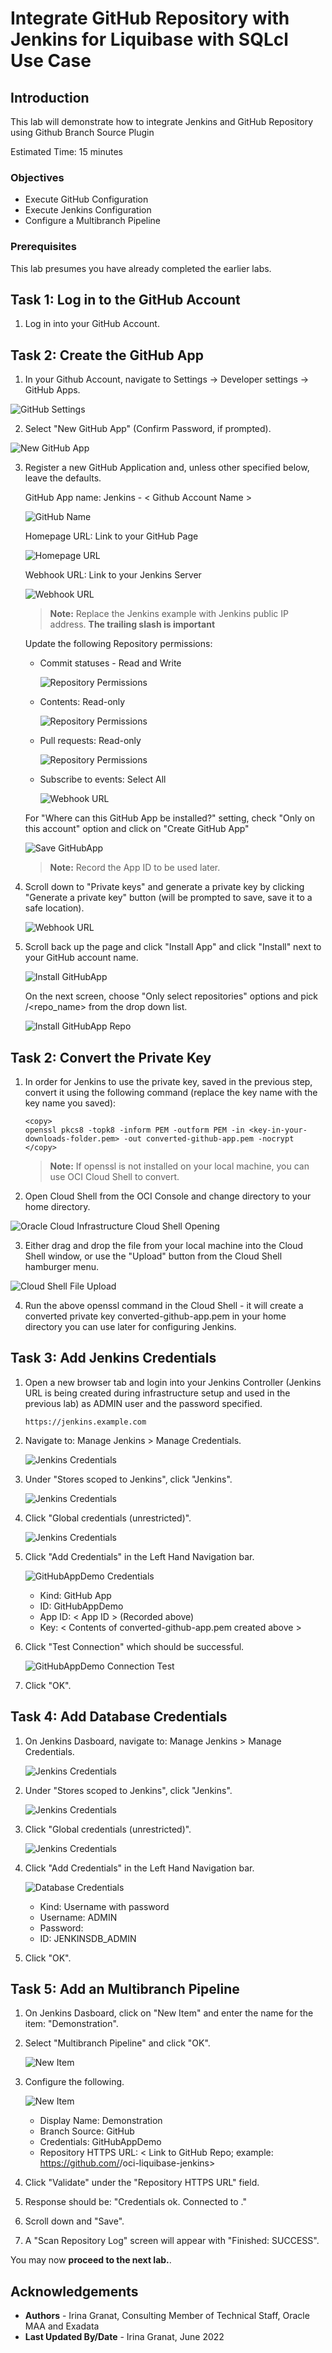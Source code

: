 # Integrate GitHub Repository with Jenkins for Liquibase with SQLcl Use Case

## Introduction

This lab will demonstrate how to integrate Jenkins and GitHub Repository using Github Branch Source Plugin

Estimated Time:  15 minutes

### Objectives

* Execute GitHub Configuration
* Execute Jenkins Configuration
* Configure a Multibranch Pipeline
  
### Prerequisites

This lab presumes you have already completed the earlier labs. 

## Task 1: Log in to the GitHub Account

1. Log in into your GitHub Account.

## Task 2: Create the GitHub App

1. In your Github Account, navigate to Settings -> Developer settings -> GitHub Apps.

  ![GitHub Settings](images/repo_settings.png " ")

2. Select "New GitHub App" (Confirm Password, if prompted).

  ![New GitHub App](images/new_gihubapp.png " ")

3. Register a new GitHub Application and, unless other specified below, leave the defaults.

     GitHub App name: Jenkins - < Github Account Name >

      ![GitHub Name](images/githubapp_name.png " ")

     Homepage URL: Link to your GitHub Page
     
      ![Homepage URL](images/homepage_url.png " ")

     Webhook URL: Link to your Jenkins Server
     
      ![Webhook URL](images/webhook_url.png " ")

     > **Note:** Replace the Jenkins example with Jenkins public IP address. **The trailing slash is important**

     Update the following Repository permissions:

      - Commit statuses - Read and Write

        ![Repository Permissions](images/repo_perm1.png " ") 

      - Contents: Read-only

        ![Repository Permissions](images/repo_perm2.png " ")

      - Pull requests: Read-only

        ![Repository Permissions](images/repo_perm3.png " ")

      - Subscribe to events: Select All

        ![Webhook URL](images/webhook_url.png " ")

     For "Where can this GitHub App be installed?" setting, check "Only on this account" option and click on "Create GitHub App"

      ![Save GitHubApp](images/save_githubapp.png " ")

     > **Note:** Record the App ID to be used later.

6. Scroll down to "Private keys" and generate a private key by clicking "Generate a private key" button (will be prompted to save, save it to a safe location).

     ![Webhook URL](images/generate_privatekey.png " ")

7. Scroll back up the page and click "Install App" and click "Install" next to your GitHub account name.

     ![Install GitHubApp](images/install_githubapp.png " ")

     On the next screen, choose "Only select repositories" options and pick <your GitHub Repository Name>/<repo_name> from the drop down list.

      ![Install GitHubApp Repo](images/install_githubapp_repo.png " ")
       
## Task 2: Convert the Private Key

1. In order for Jenkins to use the private key, saved in the previous step, convert it using the following command (replace the key name with the key name you saved): 

     ```
     <copy>
     openssl pkcs8 -topk8 -inform PEM -outform PEM -in <key-in-your-downloads-folder.pem> -out converted-github-app.pem -nocrypt
     </copy>
     ```
        
     > **Note:** If openssl is not installed on your local machine, you can use OCI Cloud Shell to convert.

2. Open Cloud Shell from the OCI Console and change directory to your home directory.

  ![Oracle Cloud Infrastructure Cloud Shell Opening](images/open-cloud-shell.png " ")

3. Either drag and drop the file from your local machine into the Cloud Shell window, or use the "Upload" button from the Cloud Shell hamburger menu.

  ![Cloud Shell File Upload](images/cloud_shell_file.png " ")

4. Run the above openssl command in the Cloud Shell - it will create a converted private key converted-github-app.pem in your home directory you can use later for configuring Jenkins.

## Task 3: Add Jenkins Credentials

1. Open a new browser tab and login into your Jenkins Controller (Jenkins URL is being created during infrastructure setup and used in the previous lab) as ADMIN user and the password specified.
   
     `https://jenkins.example.com`

2. Navigate to: Manage Jenkins > Manage Credentials.

     ![Jenkins Credentials](images/jenkins_creds_1.png " ")

3. Under "Stores scoped to Jenkins", click "Jenkins".

     ![Jenkins Credentials](images/jenkins_creds_2.png " ")
     
4. Click "Global credentials (unrestricted)".

     ![Jenkins Credentials](images/global_creds.png " ")

5. Click "Add Credentials" in the Left Hand Navigation bar.

     ![GitHubAppDemo Credentials](images/githubappdemo_creds.png " ")

     - Kind: GitHub App
     - ID: GitHubAppDemo
     - App ID: < App ID > (Recorded above)
     - Key: < Contents of converted-github-app.pem created above >

6. Click "Test Connection" which should be successful.

     ![GitHubAppDemo Connection Test](images/githubappdemo_creds_test.png " ")

7. Click "OK".

## Task 4: Add Database Credentials

1. On Jenkins Dasboard, navigate to: Manage Jenkins > Manage Credentials.

     ![Jenkins Credentials](images/jenkins_creds_1.png " ")

2. Under "Stores scoped to Jenkins", click "Jenkins".

     ![Jenkins Credentials](images/jenkins_creds_2.png " ")
     
3. Click "Global credentials (unrestricted)".

     ![Jenkins Credentials](images/global_creds.png " ")

4. Click "Add Credentials" in the Left Hand Navigation bar.

     ![Database Credentials](images/db_creds.png " ")

     - Kind: Username with password
     - Username: ADMIN
     - Password: <Password for ADB Admin Account>
     - ID: JENKINSDB_ADMIN

9. Click "OK".

## Task 5: Add an Multibranch Pipeline

1. On Jenkins Dasboard, click on "New Item" and enter the name for the item: "Demonstration".

2. Select "Multibranch Pipeline" and click "OK".

     ![New Item](images/jenkins_new_item.png " ")

3. Configure the following.

     ![New Item](images/jenkins_new_item.png " ")

     - Display Name: Demonstration
     - Branch Source: GitHub
     - Credentials: GitHubAppDemo
     - Repository HTTPS URL: < Link to GitHub Repo; example: https://github.com/<your GitHub Repository Name>/oci-liquibase-jenkins>

4. Click "Validate" under the "Repository HTTPS URL" field.

5. Response should be: "Credentials ok. Connected to <GitHub Repo>."

6. Scroll down and "Save".

7. A "Scan Repository Log" screen will appear with "Finished: SUCCESS".
   
You may now **proceed to the next lab.**.

## Acknowledgements
* **Authors** - Irina Granat, Consulting Member of Technical Staff, Oracle MAA and Exadata
* **Last Updated By/Date** - Irina Granat, June 2022
